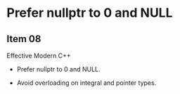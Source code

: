 # Prefer nullptr to 0 and NULL

## Item 08
Effective Modern C++

* Prefer nullptr to 0 and NULL.

* Avoid overloading on integral and pointer types.

